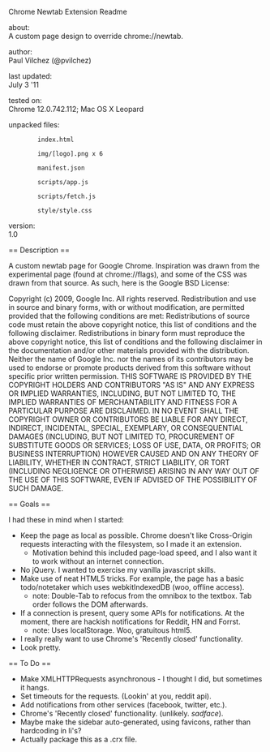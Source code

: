 Chrome Newtab Extension Readme

about:			
	A custom page design to override chrome://newtab.

author:			
	Paul Vilchez (@pvilchez)

last updated:		
	July 3 '11

tested on:		
	Chrome 12.0.742.112; Mac OS X Leopard

unpacked files:		

			index.html

			img/[logo].png x 6

			manifest.json

			scripts/app.js

			scripts/fetch.js

			style/style.css

version:		
	1.0				

== Description ==

A custom newtab page for Google Chrome. Inspiration was drawn from the experimental page (found at chrome://flags), 
and some of the CSS was drawn from that source. As such, here is the Google BSD License:

Copyright (c) 2009, Google Inc.
All rights reserved.
Redistribution and use in source and binary forms, with or without modification, are permitted provided that the following conditions are met:
Redistributions of source code must retain the above copyright notice, this list of conditions and the following disclaimer.
Redistributions in binary form must reproduce the above copyright notice, this list of conditions and the following disclaimer in the documentation and/or other materials provided with the distribution.
Neither the name of Google Inc. nor the names of its contributors may be used to endorse or promote products derived from this software without specific prior written permission.
THIS SOFTWARE IS PROVIDED BY THE COPYRIGHT HOLDERS AND CONTRIBUTORS "AS IS" AND ANY EXPRESS OR IMPLIED WARRANTIES, INCLUDING, BUT NOT LIMITED TO, THE IMPLIED WARRANTIES OF MERCHANTABILITY AND FITNESS FOR A PARTICULAR PURPOSE ARE DISCLAIMED. IN NO EVENT SHALL THE COPYRIGHT OWNER OR CONTRIBUTORS BE LIABLE FOR ANY DIRECT, INDIRECT, INCIDENTAL, SPECIAL, EXEMPLARY, OR CONSEQUENTIAL DAMAGES (INCLUDING, BUT NOT LIMITED TO, PROCUREMENT OF SUBSTITUTE GOODS OR SERVICES; LOSS OF USE, DATA, OR PROFITS; OR BUSINESS INTERRUPTION) HOWEVER CAUSED AND ON ANY THEORY OF LIABILITY, WHETHER IN CONTRACT, STRICT LIABILITY, OR TORT (INCLUDING NEGLIGENCE OR OTHERWISE) ARISING IN ANY WAY OUT OF THE USE OF THIS SOFTWARE, EVEN IF ADVISED OF THE POSSIBILITY OF SUCH DAMAGE.


== Goals ==

I had these in mind when I started:

*   Keep the page as local as possible. Chrome doesn't like Cross-Origin requests interacting with the filesystem, so I made it an extension.
	*   Motivation behind this included page-load speed, and I also want it to work without an internet connection.
*   No jQuery. I wanted to exercise my vanilla javascript skills.
*	Make use of neat HTML5 tricks. For example, the page has a basic todo/notetaker which uses webkitIndexedDB (woo, offline access).
	* note: Double-Tab to refocus from the omnibox to the textbox. Tab order follows the DOM afterwards.
*	If a connection is present, query some APIs for notifications. At the moment, there are hackish notifications for Reddit, HN and Forrst.
	* note: Uses localStorage. Woo, gratuitous html5.
*	I really really want to use Chrome's 'Recently closed' functionality.
*   Look pretty.

== To Do ==

*	Make XMLHTTPRequests asynchronous - I thought I did, but sometimes it hangs.
*	Set timeouts for the requests. (Lookin' at you, reddit api).
*	Add notifications from other services (facebook, twitter, etc.).
*	Chrome's 'Recently closed' functionality. (unlikely. *sadface*).
*	Maybe make the sidebar auto-generated, using favicons, rather than hardcoding in li's?
*	Actually package this as a .crx file.
